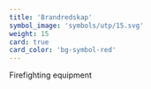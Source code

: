 ```yaml
---
title: 'Brandredskap'
symbol_image: 'symbols/utp/15.svg'
weight: 15
card: true
card_color: 'bg-symbol-red'
---
```


Firefighting equipment